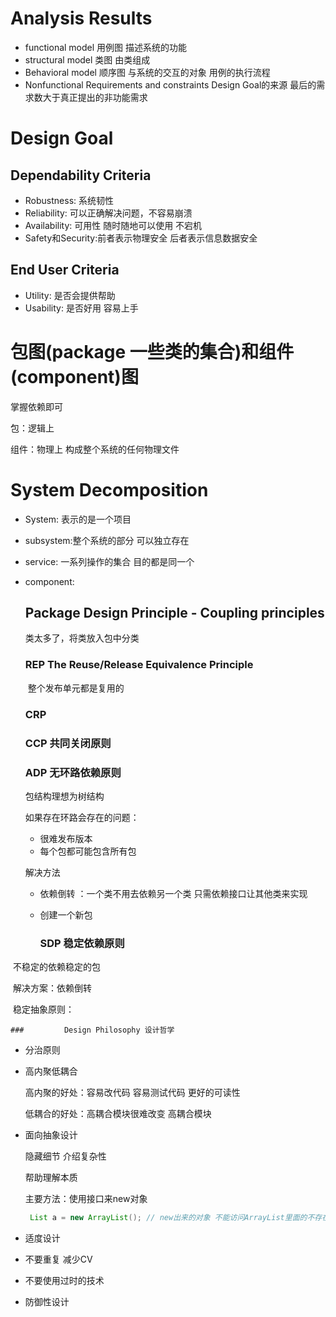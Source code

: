 # Analysis Results

- functional model 用例图 描述系统的功能
- structural model  类图  由类组成
- Behavioral model  顺序图  与系统的交互的对象  用例的执行流程
- Nonfunctional Requirements and constraints  Design Goal的来源   最后的需求数大于真正提出的非功能需求

# Design Goal

## Dependability Criteria

- Robustness: 系统韧性
- Reliability: 可以正确解决问题，不容易崩溃
- Availability: 可用性 随时随地可以使用  不宕机
- Safety和Security:前者表示物理安全  后者表示信息数据安全

## End User Criteria

- Utility: 是否会提供帮助
- Usability: 是否好用 容易上手

# 包图(package 一些类的集合)和组件(component)图 

掌握依赖即可

包：逻辑上

组件：物理上 构成整个系统的任何物理文件  

# System Decomposition

- System: 表示的是一个项目

- subsystem:整个系统的部分 可以独立存在

- service: 一系列操作的集合  目的都是同一个

- component:

  ## Package Design Principle - Coupling principles

  类太多了，将类放入包中分类

  ### REP The Reuse/Release Equivalence Principle  

  ​	整个发布单元都是复用的

  ### CRP 

  ### CCP 共同关闭原则

  ### ADP 无环路依赖原则

  包结构理想为树结构

  如果存在环路会存在的问题：

  - 很难发布版本
  - 每个包都可能包含所有包

  

  解决方法

  - 依赖倒转 ：一个类不用去依赖另一个类  只需依赖接口让其他类来实现
  - 创建一个新包

	### 		SDP 稳定依赖原则

​		不稳定的依赖稳定的包

​		解决方案：依赖倒转

​		稳定抽象原则：

	### 		Design Philosophy 设计哲学

- 分治原则

- 高内聚低耦合

  高内聚的好处：容易改代码 容易测试代码 更好的可读性

  低耦合的好处：高耦合模块很难改变 高耦合模块

- 面向抽象设计

  隐藏细节 介绍复杂性

  帮助理解本质

  主要方法：使用接口来new对象

  ```java
   List a = new ArrayList(); // new出来的对象 不能访问ArrayList里面的不存在List里面的元素
  ```

- 适度设计
- 不要重复 减少CV
- 不要使用过时的技术
- 防御性设计

